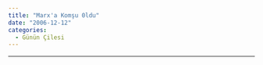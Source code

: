 ```yaml
---
title: "Marx'a Komşu 0ldu"
date: "2006-12-12"
categories: 
  - Günün Çilesi
---
```


<table style="height: 6px" cellspacing="0" cellpadding="0" width="639" border="0"><tbody><tr><td style="height: 10px">&nbsp;&nbsp;</td></tr><tr><td><img hspace="2" src="http://www.hurriyet.com.tr/_newsimages/2560832.jpg" align="right" vspace="6" border="0"><strong> Radyoaktif Polonyum-210 maddesiyle zehirlenerek ölen Rus eski casus Aleksander Litvinenko, Londra'daki Regent's Park Camii'nde cenaze namazı kılındıktan sonra Karl Marx'ın mezarının bulunduğu Highgate mezarlığına defnedildi.</strong>&nbsp;&nbsp;&nbsp;&nbsp;<div></div>Cenazeye katılan 100 kadar kişi arasında <strong>İngiltere'ye</strong> iltica etmiş <strong>Çeçen lider Ahmet Zakayev</strong> ve çok sayıda <strong>Çeçen</strong> de bulunuyordu. <strong>Litvinenko'</strong>nun babası <strong>Valter Litvinenko</strong>, cenazede gazetecilerle konuşurken oğlunu <strong>Putin'in</strong> öldürdüğü iddiasını tekrarladı. İki hafta önce ölen<strong> Litvinenko'nun</strong> cenazesi, otopsi nedeniyle geciktirilmişti. Cenaze namazını kıldıran<strong> imamın</strong> hem Arapça hem de İngilizce olarak hitap ettiği cemaat arasında<strong> Litvinenko'nun</strong> 20 yaşlarındaki bir oğlu da vardı. <strong>Eski KGB ajanı Litvinenko</strong>, ölmeden önce yaptığı vasiyetinde son yolculuğuna <strong>Müslüman</strong> töreniyle uğurlanmak istediğini söylemişti. (Teşekkürler:<strong>Hürriyet</strong>)</td></tr></tbody></table>
